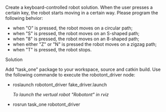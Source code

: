 Create a keyboard-controlled robot solution. When the user presses a certain key, the robot starts moving in a certain way. Please program the following behvior:
- when "O" is pressed, the robot moves on a circular path;
- when "S" is pressed, the robot moves on an S-shaped path;
- when "8" is pressed, the robot moves on an 8-shaped path;
- when either "Z" or "N" is pressed the robot moves on a zigzag path;
- when "T" is pressed, the robot stops.


Solution

Add "task_one" package to your workspace, source and catkin build.
Use the following commande to execute the robotont_driver node:
- roslaunch robotont_driver fake_driver.launch

  *To launch the vertual robot "Robotont" in rviz*
- rosrun task_one robotont_driver
